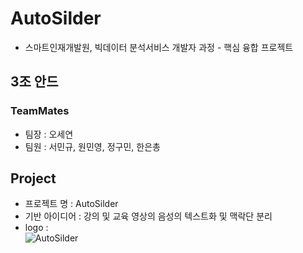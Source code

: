 # AutoSilder
- 스마트인재개발원, 빅데이터 분석서비스 개발자 과정 - 핵심 융합 프로젝트

## 3조 안드

### TeamMates
- 팀장 : 오세연
- 팀원 : 서민규, 원민영, 정구민, 한은총

## Project
- 프로젝트 명 : AutoSilder
- 기반 아이디어 : 강의 및 교육 영상의 음성의 텍스트화 및 맥락단 분리
- logo : <br>
![AutoSilder](https://user-images.githubusercontent.com/102719063/225289570-0a4aae52-a55b-4877-8907-fad34d383159.png)


